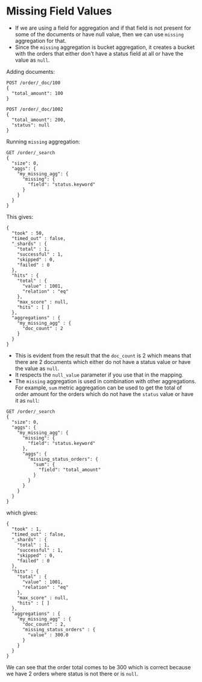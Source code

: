 # Missing Field Values

- If we are using a field for aggregation and if that field is not present for some of the documents or have null value, then we can use `missing` aggregation for that.
- Since the `missing` aggregation is bucket aggregation, it creates a bucket with the orders that either don't have a status field at all or have the value as `null`.

Adding documents:
```
POST /order/_doc/100
{
  "total_amount": 100
}

POST /order/_doc/1002
{
  "total_amount": 200,
  "status": null
}
```
Running `missing` aggregation:
```
GET /order/_search
{
  "size": 0,
  "aggs": {
    "my_missing_agg": {
      "missing": {
        "field": "status.keyword"
      }
    }
  }
}
```
This gives:
```
{
  "took" : 50,
  "timed_out" : false,
  "_shards" : {
    "total" : 1,
    "successful" : 1,
    "skipped" : 0,
    "failed" : 0
  },
  "hits" : {
    "total" : {
      "value" : 1001,
      "relation" : "eq"
    },
    "max_score" : null,
    "hits" : [ ]
  },
  "aggregations" : {
    "my_missing_agg" : {
      "doc_count" : 2
    }
  }
}
```

- This is evident from the result that the `doc_count` is 2 which means that there are 2 documents which either do not have a status value or have the value as `null`.
- It respects the `null_value` parameter if you use that in the mapping.
- The `missing` aggregation is used in combination with other aggregations. For example, `sum` metric aggregation can be used to get the total of order amount for the orders which do not have the `status` value or have it as `null`:
```
GET /order/_search
{
  "size": 0,
  "aggs": {
    "my_missing_agg": {
      "missing": {
        "field": "status.keyword"
      },
      "aggs": {
        "missing_status_orders": {
          "sum": {
            "field": "total_amount"
          }
        }
      }
    }
  }
}
```
which gives:
```
{
  "took" : 1,
  "timed_out" : false,
  "_shards" : {
    "total" : 1,
    "successful" : 1,
    "skipped" : 0,
    "failed" : 0
  },
  "hits" : {
    "total" : {
      "value" : 1001,
      "relation" : "eq"
    },
    "max_score" : null,
    "hits" : [ ]
  },
  "aggregations" : {
    "my_missing_agg" : {
      "doc_count" : 2,
      "missing_status_orders" : {
        "value" : 300.0
      }
    }
  }
}
```
We can see that the order total comes to be 300 which is correct because we have 2 orders where status is not there or is `null`.